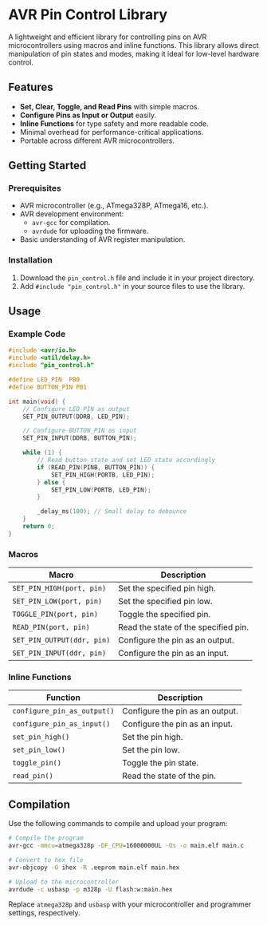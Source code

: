 # AVR Pin Control Library

A lightweight and efficient library for controlling pins on AVR microcontrollers using macros and inline functions. This library allows direct manipulation of pin states and modes, making it ideal for low-level hardware control.

## Features

- **Set, Clear, Toggle, and Read Pins** with simple macros.
- **Configure Pins as Input or Output** easily.
- **Inline Functions** for type safety and more readable code.
- Minimal overhead for performance-critical applications.
- Portable across different AVR microcontrollers.

## Getting Started

### Prerequisites

- AVR microcontroller (e.g., ATmega328P, ATmega16, etc.).
- AVR development environment:
  - `avr-gcc` for compilation.
  - `avrdude` for uploading the firmware.
- Basic understanding of AVR register manipulation.

### Installation

1. Download the `pin_control.h` file and include it in your project directory.
2. Add `#include "pin_control.h"` in your source files to use the library.

## Usage

### Example Code

```c
#include <avr/io.h>
#include <util/delay.h>
#include "pin_control.h"

#define LED_PIN  PB0
#define BUTTON_PIN PB1

int main(void) {
    // Configure LED_PIN as output
    SET_PIN_OUTPUT(DDRB, LED_PIN);

    // Configure BUTTON_PIN as input
    SET_PIN_INPUT(DDRB, BUTTON_PIN);

    while (1) {
        // Read button state and set LED state accordingly
        if (READ_PIN(PINB, BUTTON_PIN)) {
            SET_PIN_HIGH(PORTB, LED_PIN);
        } else {
            SET_PIN_LOW(PORTB, LED_PIN);
        }

        _delay_ms(100); // Small delay to debounce
    }
    return 0;
}
```

### Macros

| Macro                     | Description                                       |
|---------------------------|---------------------------------------------------|
| `SET_PIN_HIGH(port, pin)` | Set the specified pin high.                       |
| `SET_PIN_LOW(port, pin)`  | Set the specified pin low.                        |
| `TOGGLE_PIN(port, pin)`   | Toggle the specified pin.                         |
| `READ_PIN(port, pin)`     | Read the state of the specified pin.              |
| `SET_PIN_OUTPUT(ddr, pin)`| Configure the pin as an output.                   |
| `SET_PIN_INPUT(ddr, pin)` | Configure the pin as an input.                    |

### Inline Functions

| Function                          | Description                                       |
|-----------------------------------|---------------------------------------------------|
| `configure_pin_as_output()`       | Configure the pin as an output.                  |
| `configure_pin_as_input()`        | Configure the pin as an input.                   |
| `set_pin_high()`                  | Set the pin high.                                |
| `set_pin_low()`                   | Set the pin low.                                 |
| `toggle_pin()`                    | Toggle the pin state.                            |
| `read_pin()`                      | Read the state of the pin.                       |

## Compilation

Use the following commands to compile and upload your program:

```bash
# Compile the program
avr-gcc -mmcu=atmega328p -DF_CPU=16000000UL -Os -o main.elf main.c

# Convert to hex file
avr-objcopy -O ihex -R .eeprom main.elf main.hex

# Upload to the microcontroller
avrdude -c usbasp -p m328p -U flash:w:main.hex
```

Replace `atmega328p` and `usbasp` with your microcontroller and programmer settings, respectively.
